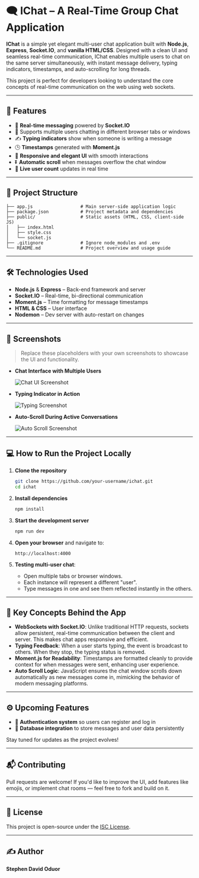 # 🗨️ IChat – A Real-Time Group Chat Application

**IChat** is a simple yet elegant multi-user chat application built with **Node.js**, **Express**, **Socket.IO**, and **vanilla HTML/CSS**. Designed with a clean UI and seamless real-time communication, IChat enables multiple users to chat on the same server simultaneously, with instant message delivery, typing indicators, timestamps, and auto-scrolling for long threads.

This project is perfect for developers looking to understand the core concepts of real-time communication on the web using web sockets.

---

## 🚀 Features

- 🔁 **Real-time messaging** powered by **Socket.IO**
- 👥 Supports multiple users chatting in different browser tabs or windows
- ✍️ **Typing indicators** show when someone is writing a message
- 🕒 **Timestamps** generated with **Moment.js**
- 🎨 **Responsive and elegant UI** with smooth interactions
- ⏬ **Automatic scroll** when messages overflow the chat window
- 🔄 **Live user count** updates in real time

---

## 📁 Project Structure

```plaintext
├── app.js                  # Main server-side application logic
├── package.json            # Project metadata and dependencies
├── public/                 # Static assets (HTML, CSS, client-side JS)
│   ├── index.html
│   ├── style.css
│   └── socket.js
├── .gitignore              # Ignore node_modules and .env
└── README.md               # Project overview and usage guide
```

---

## 🛠️ Technologies Used

- **Node.js** & **Express** – Back-end framework and server
- **Socket.IO** – Real-time, bi-directional communication
- **Moment.js** – Time formatting for message timestamps
- **HTML & CSS** – User interface
- **Nodemon** – Dev server with auto-restart on changes

---

## 📸 Screenshots

> Replace these placeholders with your own screenshots to showcase the UI and functionality.

- **Chat Interface with Multiple Users**

  ![Chat UI Screenshot](screenshots/chat-ui.png)

- **Typing Indicator in Action**

  ![Typing Screenshot](screenshots/typing.png)

- **Auto-Scroll During Active Conversations**

  ![Auto Scroll Screenshot](screenshots/autoscroll.png)

---

## 💻 How to Run the Project Locally

1. **Clone the repository**
   ```bash
   git clone https://github.com/your-username/ichat.git
   cd ichat
   ```

2. **Install dependencies**
   ```bash
   npm install
   ```

3. **Start the development server**
   ```bash
   npm run dev
   ```

4. **Open your browser** and navigate to:
   ```
   http://localhost:4000
   ```

5. **Testing multi-user chat**:
   - Open multiple tabs or browser windows.
   - Each instance will represent a different "user".
   - Type messages in one and see them reflected instantly in the others.

---

## 🧠 Key Concepts Behind the App

- **WebSockets with Socket.IO**: Unlike traditional HTTP requests, sockets allow persistent, real-time communication between the client and server. This makes chat apps responsive and efficient.
- **Typing Feedback**: When a user starts typing, the event is broadcast to others. When they stop, the typing status is removed.
- **Moment.js for Readability**: Timestamps are formatted cleanly to provide context for when messages were sent, enhancing user experience.
- **Auto Scroll Logic**: JavaScript ensures the chat window scrolls down automatically as new messages come in, mimicking the behavior of modern messaging platforms.

---

## ⚙️ Upcoming Features

- 🔐 **Authentication system** so users can register and log in
- 💾 **Database integration** to store messages and user data persistently

Stay tuned for updates as the project evolves!

---

## 📬 Contributing

Pull requests are welcome! If you'd like to improve the UI, add features like emojis, or implement chat rooms — feel free to fork and build on it.

---

## 📝 License

This project is open-source under the [ISC License](LICENSE).

---

## ✍️ Author

**Stephen David Oduor**
